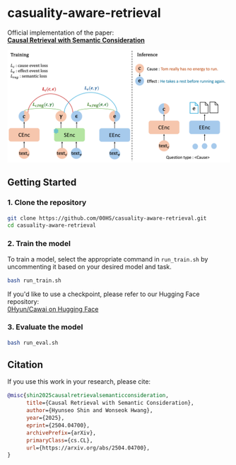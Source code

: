 # casuality-aware-retrieval

Official implementation of the paper:  
**[Causal Retrieval with Semantic Consideration](https://arxiv.org/abs/2504.04700)** 

<p align="center">
      <img src="causal_retrieval.png" alt="Causal Retrieval Overview" width="600"/>
</p>

## Getting Started

### 1. Clone the repository

```bash
git clone https://github.com/00HS/casuality-aware-retrieval.git
cd casuality-aware-retrieval
```

### 2. Train the model
To train a model, select the appropriate command in `run_train.sh` by uncommenting it based on your desired model and task.
```bash 
bash run_train.sh
```
If you'd like to use a checkpoint, please refer to our Hugging Face repository:  
[0Hyun/Cawai on Hugging Face](https://huggingface.co/0Hyun/Cawai)

### 3. Evaluate the model

```bash 
bash run_eval.sh
```

## Citation

If you use this work in your research, please cite:

```bibtex
@misc{shin2025causalretrievalsemanticconsideration,
      title={Causal Retrieval with Semantic Consideration}, 
      author={Hyunseo Shin and Wonseok Hwang},
      year={2025},
      eprint={2504.04700},
      archivePrefix={arXiv},
      primaryClass={cs.CL},
      url={https://arxiv.org/abs/2504.04700}, 
}
```